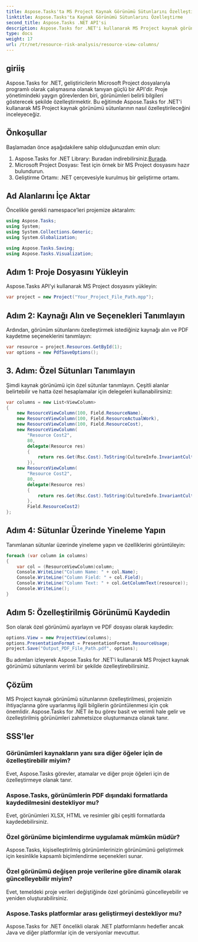 ```yaml
---
title: Aspose.Tasks'ta MS Project Kaynak Görünümü Sütunlarını Özelleştirin
linktitle: Aspose.Tasks'ta Kaynak Görünümü Sütunlarını Özelleştirme
second_title: Aspose.Tasks .NET API'si
description: Aspose.Tasks for .NET'i kullanarak MS Project kaynak görünümü sütunlarını verimli bir şekilde nasıl özelleştireceğinizi öğrenin. Daha iyi proje yönetimi için özel görünümler oluşturun.
type: docs
weight: 17
url: /tr/net/resource-risk-analysis/resource-view-columns/
---
```

## giriiş
Aspose.Tasks for .NET, geliştiricilerin Microsoft Project dosyalarıyla programlı olarak çalışmasına olanak tanıyan güçlü bir API'dir. Proje yönetimindeki yaygın görevlerden biri, görünümleri belirli bilgileri gösterecek şekilde özelleştirmektir. Bu eğitimde Aspose.Tasks for .NET'i kullanarak MS Project kaynak görünümü sütunlarının nasıl özelleştirileceğini inceleyeceğiz.
## Önkoşullar
Başlamadan önce aşağıdakilere sahip olduğunuzdan emin olun:
1.  Aspose.Tasks for .NET Library: Buradan indirebilirsiniz.[Burada](https://releases.aspose.com/tasks/net/).
2. Microsoft Project Dosyası: Test için örnek bir MS Project dosyasını hazır bulundurun.
3. Geliştirme Ortamı: .NET çerçevesiyle kurulmuş bir geliştirme ortamı.
## Ad Alanlarını İçe Aktar
Öncelikle gerekli namespace’leri projemize aktaralım:
```csharp
using Aspose.Tasks;
using System;
using System.Collections.Generic;
using System.Globalization;

using Aspose.Tasks.Saving;
using Aspose.Tasks.Visualization;
```
## Adım 1: Proje Dosyasını Yükleyin
Aspose.Tasks API'yi kullanarak MS Project dosyasını yükleyin:
```csharp
var project = new Project("Your_Project_File_Path.mpp");
```
## Adım 2: Kaynağı Alın ve Seçenekleri Tanımlayın
Ardından, görünüm sütunlarını özelleştirmek istediğiniz kaynağı alın ve PDF kaydetme seçeneklerini tanımlayın:
```csharp
var resource = project.Resources.GetById(1);
var options = new PdfSaveOptions();
```
## 3. Adım: Özel Sütunları Tanımlayın
Şimdi kaynak görünümü için özel sütunlar tanımlayın. Çeşitli alanlar belirtebilir ve hatta özel hesaplamalar için delegeleri kullanabilirsiniz:
```csharp
var columns = new List<ViewColumn>
{
    new ResourceViewColumn(100, Field.ResourceName),
    new ResourceViewColumn(100, Field.ResourceActualWork),
    new ResourceViewColumn(100, Field.ResourceCost),
    new ResourceViewColumn(
        "Resource Cost2", 
        80,
        delegate(Resource res)
        {
            return res.Get(Rsc.Cost).ToString(CultureInfo.InvariantCulture);
        }),
    new ResourceViewColumn(
        "Resource Cost2", 
        80,
        delegate(Resource res)
        {
            return res.Get(Rsc.Cost).ToString(CultureInfo.InvariantCulture);
        }, 
        Field.ResourceCost2)
};
```
## Adım 4: Sütunlar Üzerinde Yineleme Yapın
Tanımlanan sütunlar üzerinde yineleme yapın ve özelliklerini görüntüleyin:
```csharp
foreach (var column in columns)
{
    var col = (ResourceViewColumn)column;
    Console.WriteLine("Column Name: " + col.Name);
    Console.WriteLine("Column Field: " + col.Field);
    Console.WriteLine("Column Text: " + col.GetColumnText(resource));
    Console.WriteLine();
}
```
## Adım 5: Özelleştirilmiş Görünümü Kaydedin
Son olarak özel görünümü ayarlayın ve PDF dosyası olarak kaydedin:
```csharp
options.View = new ProjectView(columns);
options.PresentationFormat = PresentationFormat.ResourceUsage;
project.Save("Output_PDF_File_Path.pdf", options);
```
Bu adımları izleyerek Aspose.Tasks for .NET'i kullanarak MS Project kaynak görünümü sütunlarını verimli bir şekilde özelleştirebilirsiniz.
## Çözüm
MS Project kaynak görünümü sütunlarının özelleştirilmesi, projenizin ihtiyaçlarına göre uyarlanmış ilgili bilgilerin görüntülenmesi için çok önemlidir. Aspose.Tasks for .NET ile bu görev basit ve verimli hale gelir ve özelleştirilmiş görünümleri zahmetsizce oluşturmanıza olanak tanır.
## SSS'ler
### Görünümleri kaynakların yanı sıra diğer öğeler için de özelleştirebilir miyim?
Evet, Aspose.Tasks görevler, atamalar ve diğer proje öğeleri için de özelleştirmeye olanak tanır.
### Aspose.Tasks, görünümlerin PDF dışındaki formatlarda kaydedilmesini destekliyor mu?
Evet, görünümleri XLSX, HTML ve resimler gibi çeşitli formatlarda kaydedebilirsiniz.
### Özel görünüme biçimlendirme uygulamak mümkün müdür?
Aspose.Tasks, kişiselleştirilmiş görünümlerinizin görünümünü geliştirmek için kesinlikle kapsamlı biçimlendirme seçenekleri sunar.
### Özel görünümü değişen proje verilerine göre dinamik olarak güncelleyebilir miyim?
Evet, temeldeki proje verileri değiştiğinde özel görünümü güncelleyebilir ve yeniden oluşturabilirsiniz.
### Aspose.Tasks platformlar arası geliştirmeyi destekliyor mu?
Aspose.Tasks for .NET öncelikli olarak .NET platformlarını hedefler ancak Java ve diğer platformlar için de versiyonlar mevcuttur.